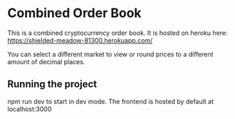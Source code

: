 # Combined Order Book
This is a combined cryptocurrency order book. It is hosted on heroku here: https://shielded-meadow-81300.herokuapp.com/

You can select a different market to view or round prices to a different amount of decimal places.

## Running the project
npm run dev to start in dev mode. The frontend is hosted by default at localhost:3000


